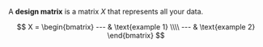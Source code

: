 A **design matrix** is a matrix $X$ that represents all your data.

$$
X = \begin{bmatrix} --- & \text{example 1} \\\\ --- & \text{example 2} \end{bmatrix}
$$